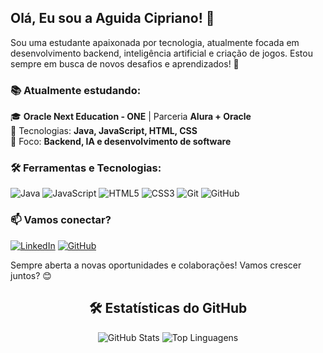 ## Olá, Eu sou a Aguida Cipriano! 👋

Sou uma estudante apaixonada por tecnologia, atualmente focada em desenvolvimento backend, inteligência artificial e criação de jogos. Estou sempre em busca de novos desafios e aprendizados! 🚀

### 📚 Atualmente estudando:

🎓 **Oracle Next Education - ONE** | Parceria **Alura + Oracle**\
🔹 Tecnologias: **Java, JavaScript, HTML, CSS**\
🔹 Foco: **Backend, IA e desenvolvimento de software**

### 🛠️ Ferramentas e Tecnologias:


![Java](https://img.shields.io/badge/Java-007396?style=for-the-badge&logo=java&logoColor=white)
![JavaScript](https://img.shields.io/badge/JavaScript-F7DF1E?style=for-the-badge&logo=javascript&logoColor=black)
![HTML5](https://img.shields.io/badge/HTML5-E34F26?style=for-the-badge&logo=html5&logoColor=white)
![CSS3](https://img.shields.io/badge/CSS3-1572B6?style=for-the-badge&logo=css3&logoColor=white)
![Git](https://img.shields.io/badge/Git-F05032?style=for-the-badge&logo=git&logoColor=white)
![GitHub](https://img.shields.io/badge/GitHub-181717?style=for-the-badge&logo=github&logoColor=white)

### 📫 Vamos conectar?

[![LinkedIn](https://img.shields.io/badge/LinkedIn-0077B5?style=for-the-badge&logo=linkedin&logoColor=white)](https://www.linkedin.com/in/aguida-cipriano-dev) 
[![GitHub](https://img.shields.io/badge/GitHub-181717?style=for-the-badge&logo=github&logoColor=white)](https://github.com/aguidacipriano)




Sempre aberta a novas oportunidades e colaborações! Vamos crescer juntos? 😊

<div align="center">
  <h2>🛠 Estatísticas do GitHub</h2>

  <!-- Estatísticas do GitHub -->
  <img src="https://github-readme-stats.vercel.app/api?username=aguidacipriano&show_icons=true&count_private=true&hide=prs&theme=radical" alt="GitHub Stats">

  <!-- Linguagens mais usadas -->
  <img src="https://github-readme-stats.vercel.app/api/top-langs/?username=aguidacipriano&layout=compact&theme=radical" alt="Top Linguagens">









